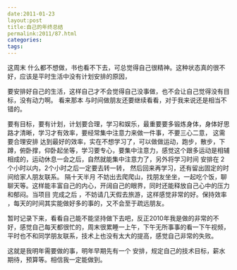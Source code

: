 ```yaml
---
date:2011-01-23
layout:post
title:自己的年终总结
permalink:2011/87.html
categories:
tags:
---
```



<p>这周末 什么都不想做，书也看不下去，可总觉得自己很精神。这种状态真的很不好，应该是平时生活中没有计划安排的原因，</p> <p>要安排好自己的生活，这样自己才不会觉得自己没事做，也不会让自己觉得没有目标，没有动力啊。 看来那本 与时间做朋友还要继续看看，对于我来说还是相当不错的。</p> <p>要有目标，要有计划，计划要合理，学习和娱乐，最重要要多锻炼身体，身体好思路才清晰，学习才有效率，要经常集中注意力来做一件事，不要三心二意， 这需要合理安排 达到最好的效率，实在不想学习了，可以做做运动，跑步，散步，下蹲，俯卧撑，仰卧起坐等，学习要专心，要集中注意力，感觉这个跟多运动是相辅相成的，运动休息一会之后，自然就能集中注意力了，另外将学习时间 安排在 2个小时以内，2个小时之后一定要去转一转， 然后回来再学习，还有留出固定的时间给家人朋友联系。 隔十天半月 不妨出去爬爬山，找朋友坐坐，一起吃个饭，聊聊天等。这样能丰富自己的内心，开阔自己的眼界，同时还能释放自己心中的压力和郁闷。当项目 完成之后 ，不妨请几天假去旅游，这样感觉非常的好。保持效率 ，每天的时间其实能做好多的事的，又不会至于疏远朋友。</p> <p>暂时记录下来，看看自己能不能坚持做下去吧，反正2010年我是做的非常的不好，感觉自己每天都很忙的，周末很累睡一上午，下午无所事事的看一下午视频，平时也不和同学朋友联系，技术上也没有太大的提高，感觉自己非常的失败。</p> <p>这就是我明年需要做的事，明年早期先有一个 安排，规定自己的技术目标，薪水期待，预算等。相信我一定能做到。</p>